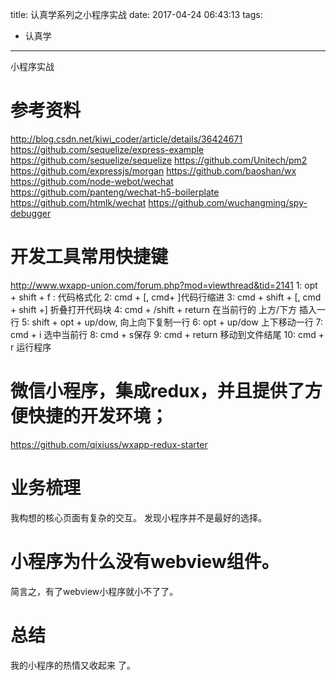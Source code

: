title: 认真学系列之小程序实战
date: 2017-04-24 06:43:13
tags: 
- 认真学
---

小程序实战
<!--more-->


# 参考资料
<http://blog.csdn.net/kiwi_coder/article/details/36424671>
<https://github.com/sequelize/express-example>
<https://github.com/sequelize/sequelize>
<https://github.com/Unitech/pm2>
<https://github.com/expressjs/morgan>
<https://github.com/baoshan/wx>
<https://github.com/node-webot/wechat>
<https://github.com/panteng/wechat-h5-boilerplate>
<https://github.com/htmlk/wechat>
<https://github.com/wuchangming/spy-debugger>
# 开发工具常用快捷键
<http://www.wxapp-union.com/forum.php?mod=viewthread&tid=2141>
1: opt + shift + f : 代码格式化
2: cmd + [, cmd+ ]代码行缩进
3: cmd + shift + [, cmd + shift +] 折叠打开代码块
4: cmd + /shift +  return 在当前行的 上方/下方 插入一行
5: shift + opt + up/dow, 向上向下复制一行
6: opt + up/dow 上下移动一行
7: cmd + i 选中当前行
8: cmd + s保存
9: cmd + return  移动到文件结尾
10: cmd + r 运行程序

# 微信小程序，集成redux，并且提供了方便快捷的开发环境；
https://github.com/qixiuss/wxapp-redux-starter

# 业务梳理
我构想的核心页面有复杂的交互。
发现小程序并不是最好的选择。

# 小程序为什么没有webview组件。
简言之，有了webview小程序就小不了了。

# 总结 
我的小程序的热情又收起来 了。



